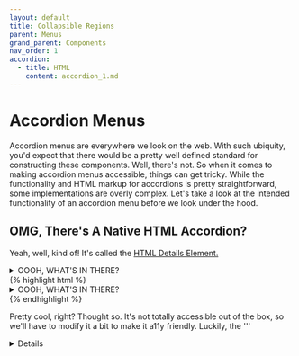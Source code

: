 ```yaml
---
layout: default
title: Collapsible Regions
parent: Menus
grand_parent: Components
nav_order: 1
accordion:
  - title: HTML
    content: accordion_1.md
---
```


# Accordion Menus

Accordion menus are everywhere we look on the web. With such ubiquity, you'd expect that there would be a pretty well defined standard for constructing these components. Well, there's not. So when it comes to making accordion menus accessible, things can get tricky. While the functionality and HTML markup for accordions is pretty straightforward, some implementations are overly complex. Let's take a look at the intended functionality of an accordion menu before we look under the hood.



## OMG, There's A Native HTML Accordion?

Yeah, well, kind of! It's called the <a href="https://developer.mozilla.org/en-US/docs/Web/HTML/Element/details">HTML Details Element.</a>
<div class="code-example">
<details>
  <summary>OOOH, WHAT'S IN THERE?</summary>
  <p>IT'S A PUPPY!</p>
  <img src="{{site.baseurl}}/assets/images/this is fine.gif" alt="dog sits in burning house drinking coffee sating, this is fine"/>
</details>
</div>
{% highlight html %}
<div class="code-example">
<details>
  <summary>OOOH, WHAT'S IN THERE?</summary>
  <p>IT'S A PUPPY!</p>
  <img src="assets/images/this is fine.gif" />
</details>
</div>
{% endhighlight %}

Pretty cool, right? Thought so. It's not totally accessible out of the box, so we'll have to modify it a bit to make it a11y friendly. Luckily, the '''<details>''' element supports the 'toggle' event, so we can hook into that.


<div class="code-example">
<div class="demo-block">
  <!-- Accordion Configuration Options

  data-allow-toggle
    Allow for each toggle to both open and close its section. Makes it possible for all sections to be closed. Assumes only one section may be open.

  data-allow-multiple
    Allow for multiple accordion sections to be expanded at the same time. Assumes data-allow-toggle otherwise the toggle on open sections would be disabled.
  __________

  Ex:
    <div id="accordionGroup" class="Accordion" data-allow-multiple>

    <div id="accordionGroup" class="Accordion" data-allow-toggle>
  -->
  <div id="accordionGroup" class="Accordion">
    <h3>
      <button aria-expanded="true"
              class="Accordion-trigger"
              aria-controls="sect1"
              id="accordion1id">
        <span class="Accordion-title">
          Personal Information
          <span class="Accordion-icon"></span>
        </span>
      </button>
    </h3>
    <div id="sect1"
         role="region"
         aria-labelledby="accordion1id"
         class="Accordion-panel">
      <div>
        <!-- Variable content within section, may include any type of markup or interactive widgets. -->
        <fieldset>
          <p>
            <label for="cufc1">
              Name
              <span aria-hidden="true">
                *
              </span>
              :
            </label>
            <input type="text"
                   value=""
                   name="Name"
                   id="cufc1"
                   class="required"
                   aria-required="true">
          </p>
          <p>
            <label for="cufc2">
              Email
              <span aria-hidden="true">
                *
              </span>
              :
            </label>
            <input type="text"
                   value=""
                   name="Email"
                   id="cufc2"
                   aria-required="true">
          </p>
          <p>
            <label for="cufc3">
              Phone:
            </label>
            <input type="text"
                   value=""
                   name="Phone"
                   id="cufc3">
          </p>
          <p>
            <label for="cufc4">
              Extension:
            </label>
            <input type="text"
                   value=""
                   name="Ext"
                   id="cufc4">
          </p>
          <p>
            <label for="cufc5">
              Country:
            </label>
            <input type="text"
                   value=""
                   name="Country"
                   id="cufc5">
          </p>
          <p>
            <label for="cufc6">
              City/Province:
            </label>
            <input type="text"
                   value=""
                   name="City_Province"
                   id="cufc6">
          </p>
        </fieldset>
      </div>
    </div>
    <h3>
      <button aria-expanded="false"
              class="Accordion-trigger"
              aria-controls="sect2"
              id="accordion2id">
        <span class="Accordion-title">
          Billing Address
          <span class="Accordion-icon"></span>
        </span>
      </button>
    </h3>
    <div id="sect2"
         role="region"
         aria-labelledby="accordion2id"
         class="Accordion-panel"
         hidden="">
      <div>
        <fieldset>
          <p>
            <label for="b-add1">
              Address 1:
            </label>
            <input type="text"
                   name="b-add1"
                   id="b-add1">
          </p>
          <p>
            <label for="b-add2">
              Address 2:
            </label>
            <input type="text"
                   name="b-add2"
                   id="b-add2">
          </p>
          <p>
            <label for="b-city">
              City:
            </label>
            <input type="text"
                   name="b-city"
                   id="b-city">
          </p>
          <p>
            <label for="b-state">
              State:
            </label>
            <input type="text"
                   name="b-state"
                   id="b-state">
          </p>
          <p>
            <label for="b-zip">
              Zip Code:
            </label>
            <input type="text"
                   name="b-zip"
                   id="b-zip">
          </p>
        </fieldset>
      </div>
    </div>
    <h3>
      <button aria-expanded="false"
              class="Accordion-trigger"
              aria-controls="sect3"
              id="accordion3id">
        <span class="Accordion-title">
          Shipping Address
          <span class="Accordion-icon"></span>
        </span>
      </button>
    </h3>
    <div id="sect3"
         role="region"
         aria-labelledby="accordion3id"
         class="Accordion-panel"
         hidden="">
      <div>
        <fieldset>
          <p>
            <label for="m-add1">
              Address 1:
            </label>
            <input type="text"
                   name="m-add1"
                   id="m-add1">
          </p>
          <p>
            <label for="m-add2">
              Address 2:
            </label>
            <input type="text"
                   name="m-add2"
                   id="m-add2">
          </p>
          <p>
            <label for="m-city">
              City:
            </label>
            <input type="text"
                   name="m-city"
                   id="m-city">
          </p>
          <p>
            <label for="m-state">
              State:
            </label>
            <input type="text"
                   name="m-state"
                   id="m-state">
          </p>
          <p>
            <label for="m-zip">
              Zip Code:
            </label>
            <input type="text"
                   name="m-zip"
                   id="m-zip">
          </p>
        </fieldset>
      </div>
    </div>
  </div>
</div>
</div>

{% include accordion.html %}
## HTML

{% highlight html %}
<div class="demo-block">
  <!-- Accordion Configuration Options

  data-allow-toggle
    Allow for each toggle to both open and close its section. Makes it possible for all sections to be closed. Assumes only one section may be open.

  data-allow-multiple
    Allow for multiple accordion sections to be expanded at the same time. Assumes data-allow-toggle otherwise the toggle on open sections would be disabled.
  __________

  Ex:
    <div id="accordionGroup" class="Accordion" data-allow-multiple>

    <div id="accordionGroup" class="Accordion" data-allow-toggle>
  -->
  <div id="accordionGroup" class="Accordion">
    <h3>
      <button aria-expanded="true"
              class="Accordion-trigger"
              aria-controls="sect1"
              id="accordion1id">
        <span class="Accordion-title">
          Personal Information
          <span class="Accordion-icon"></span>
        </span>
      </button>
    </h3>
    <div id="sect1"
         role="region"
         aria-labelledby="accordion1id"
         class="Accordion-panel">
      <div>
        <!-- Variable content within section, may include any type of markup or interactive widgets. -->
        <fieldset>
          <p>
            <label for="cufc1">
              Name
              <span aria-hidden="true">
                *
              </span>
              :
            </label>
            <input type="text"
                   value=""
                   name="Name"
                   id="cufc1"
                   class="required"
                   aria-required="true">
          </p>
          <p>
            <label for="cufc2">
              Email
              <span aria-hidden="true">
                *
              </span>
              :
            </label>
            <input type="text"
                   value=""
                   name="Email"
                   id="cufc2"
                   aria-required="true">
          </p>
          <p>
            <label for="cufc3">
              Phone:
            </label>
            <input type="text"
                   value=""
                   name="Phone"
                   id="cufc3">
          </p>
          <p>
            <label for="cufc4">
              Extension:
            </label>
            <input type="text"
                   value=""
                   name="Ext"
                   id="cufc4">
          </p>
          <p>
            <label for="cufc5">
              Country:
            </label>
            <input type="text"
                   value=""
                   name="Country"
                   id="cufc5">
          </p>
          <p>
            <label for="cufc6">
              City/Province:
            </label>
            <input type="text"
                   value=""
                   name="City_Province"
                   id="cufc6">
          </p>
        </fieldset>
      </div>
    </div>
    <h3>
      <button aria-expanded="false"
              class="Accordion-trigger"
              aria-controls="sect2"
              id="accordion2id">
        <span class="Accordion-title">
          Billing Address
          <span class="Accordion-icon"></span>
        </span>
      </button>
    </h3>
    <div id="sect2"
         role="region"
         aria-labelledby="accordion2id"
         class="Accordion-panel"
         hidden="">
      <div>
        <fieldset>
          <p>
            <label for="b-add1">
              Address 1:
            </label>
            <input type="text"
                   name="b-add1"
                   id="b-add1">
          </p>
          <p>
            <label for="b-add2">
              Address 2:
            </label>
            <input type="text"
                   name="b-add2"
                   id="b-add2">
          </p>
          <p>
            <label for="b-city">
              City:
            </label>
            <input type="text"
                   name="b-city"
                   id="b-city">
          </p>
          <p>
            <label for="b-state">
              State:
            </label>
            <input type="text"
                   name="b-state"
                   id="b-state">
          </p>
          <p>
            <label for="b-zip">
              Zip Code:
            </label>
            <input type="text"
                   name="b-zip"
                   id="b-zip">
          </p>
        </fieldset>
      </div>
    </div>
    <h3>
      <button aria-expanded="false"
              class="Accordion-trigger"
              aria-controls="sect3"
              id="accordion3id">
        <span class="Accordion-title">
          Shipping Address
          <span class="Accordion-icon"></span>
        </span>
      </button>
    </h3>
    <div id="sect3"
         role="region"
         aria-labelledby="accordion3id"
         class="Accordion-panel"
         hidden="">
      <div>
        <fieldset>
          <p>
            <label for="m-add1">
              Address 1:
            </label>
            <input type="text"
                   name="m-add1"
                   id="m-add1">
          </p>
          <p>
            <label for="m-add2">
              Address 2:
            </label>
            <input type="text"
                   name="m-add2"
                   id="m-add2">
          </p>
          <p>
            <label for="m-city">
              City:
            </label>
            <input type="text"
                   name="m-city"
                   id="m-city">
          </p>
          <p>
            <label for="m-state">
              State:
            </label>
            <input type="text"
                   name="m-state"
                   id="m-state">
          </p>
          <p>
            <label for="m-zip">
              Zip Code:
            </label>
            <input type="text"
                   name="m-zip"
                   id="m-zip">
          </p>
        </fieldset>
      </div>
    </div>
  </div>
{% endhighlight %}

